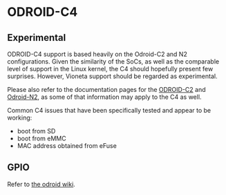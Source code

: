 # ODROID-C4

## Experimental

ODROID-C4 support is based heavily on the Odroid-C2 and N2 configurations. Given the similarity of the SoCs, as well as the comparable level of support in the Linux kernel, the C4 should hopefully present few surprises. However, Vioneta support should be regarded as experimental.

Please also refer to the documentation pages for the [ODROID-C2](./odroid-c2.md) and [Odroid-N2](./odroid-n2.md), as some of that information may apply to the C4 as well.

Common C4 issues that have been specifically tested and appear to be working:

- boot from SD
- boot from eMMC
- MAC address obtained from eFuse

## GPIO

Refer to [the odroid wiki](https://wiki.odroid.com/odroid-c4/hardware/expansion_connectors).
